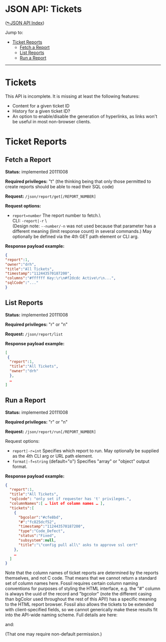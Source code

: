 # JSON API: Tickets
([&#x2b11;JSON API Index](index.md))

Jump to:

* [Ticket Reports](#reports)
  * [Fetch a Report](#report-get)
  * [List Reports](#report-list)
  * [Run a Report](#report-run)


---

# Tickets

This API is incomplete. It is missing at least the following features:

-   Content for a given ticket ID
-   History for a given ticket ID?
-   An option to enable/disable the generation of hyperlinks, as links
    won't be useful in most non-browser clients.


<a id="reports"></a>
# Ticket Reports

<a id="report-get"></a>
## Fetch a Report

**Status:** implemented 20111008

**Required privileges:** "t" (the thinking being that only those
permitted to create reports should be able to read their SQL code)

**Request:** `/json/report/get[/REPORT_NUMBER]`

**Request options:**

-   `report=number` The report number to fetch.\  
    CLI: `-report|-r` \  
    (Design note: `--number/-n` was not used because that parameter has a
    different meaning (limit response count) in several commands.) May
    optionally be defined via the 4th GET path element or CLI arg.

**Response payload example:**

```json
{
"report":1,
"owner":"drh",
"title":"All Tickets",
"timestamp":"112443570187200",
"columns":"#ffffff Key:\r\n#f2dcdc Active\r\n...",
"sqlCode":"..."
}
```

<a id="report-list"></a>
## List Reports

**Status:** implemented 20111008

**Required privileges:** "r" or "n"

**Request:** `/json/report/list`

**Response payload example:**

```json
[
 {
  "report":1,
  "title":"All Tickets",
  "owner":"drh"
  },
  …
]
```

<a id="report-run"></a>
## Run a Report

**Status:** implemented 20111008

**Required privileges:** "r" or "n"

**Request:** `/json/report/run[/REPORT_NUMBER]`

Request options:

-   `report|-r=int` Specifies which report to run. May optionally be
    supplied as the 4th CLI arg or URL path element.
-   `format|-f=string` (default="o") Specifies "array" or "object" output
    format.

**Response payload example:**

```json
{
  "report":1,
  "title":"All Tickets",
  "sqlcode": "only set if requester has 't' privileges.",
  "columnNames":[ … list of column names … ],
  "tickets":[
    {
      "bgcolor":"#cfe8bd",
      "#":"fc825dcf52",
      "timestamp":"112443570187200",
      "type":"Code_Defect",
      "status":"Fixed",
      "subsystem":null,
      "title":"\"config pull all\" asks to approve ssl cert"
    },
    …
  ]
}
```

Note that the column names of ticket reports are determined by the
reports themselves, and not C code. That means that we cannot return a
standard set of column names here. Fossil requires certain column naming
conventions for purposes of styling the HTML interface, e.g. the "\#"
column is always the uuid of the record and "bgcolor" (note the
different casing than bgColor used throughout the rest of this API!) has
a specific meaning to the HTML report browser. Fossil also allows the
tickets to be extended with client-specified fields, so we cannot
generically make these results fit into the API-wide naming scheme. Full
details are here:

[](/doc/trunk/www/custom_ticket.wiki)

and:

[](/rptsql?rn=1)

(That one may require non-default permission.)
